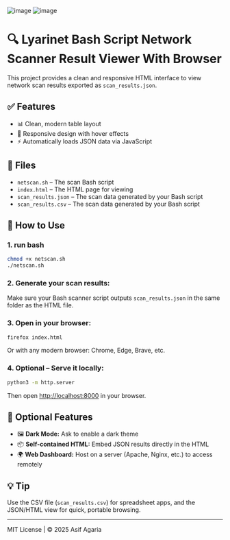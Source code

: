 ![image](https://github.com/user-attachments/assets/a4e81074-d7cf-46ac-a5a1-5eade2eb3c17)
![image](https://github.com/user-attachments/assets/ecdd0476-15b9-4dd4-9fcf-8738891308cc)

# 🔍 Lyarinet Bash Script Network Scanner Result Viewer With Browser

This project provides a clean and responsive HTML interface to view network scan results exported as `scan_results.json`.

## ✅ Features

- 📊 Clean, modern table layout
- 📱 Responsive design with hover effects
- ⚡ Automatically loads JSON data via JavaScript

## 📁 Files

- `netscan.sh` – The scan Bash script 
- `index.html` – The HTML page for viewing
- `scan_results.json` – The scan data generated by your Bash script
- `scan_results.csv` – The scan data generated by your Bash script

## 🚀 How to Use
### 1. run bash
```sh
chmod +x netscan.sh
./netscan.sh
```

### 2. Generate your scan results:
Make sure your Bash scanner script outputs `scan_results.json` in the same folder as the HTML file.

### 3. Open in your browser:
```bash
firefox index.html
```
Or with any modern browser: Chrome, Edge, Brave, etc.

### 4. Optional – Serve it locally:
```bash
python3 -m http.server
```
Then open [http://localhost:8000](http://localhost:8000) in your browser.

## 🌟 Optional Features

- 🖼 **Dark Mode:** Ask to enable a dark theme
- 📦 **Self-contained HTML:** Embed JSON results directly in the HTML
- 🌍 **Web Dashboard:** Host on a server (Apache, Nginx, etc.) to access remotely

## 💡 Tip
Use the CSV file (`scan_results.csv`) for spreadsheet apps, and the JSON/HTML view for quick, portable browsing.

---
MIT License | © 2025 Asif Agaria
